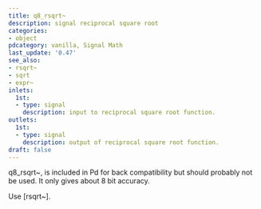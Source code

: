 ```yaml
---
title: q8_rsqrt~
description: signal reciprocal square root
categories:
- object
pdcategory: vanilla, Signal Math
last_update: '0.47'
see_also:
- rsqrt~
- sqrt
- expr~
inlets:
  1st:
  - type: signal
    description: input to reciprocal square root function.
outlets:
  1st:
  - type: signal
    description: output of reciprocal square root function.
draft: false
---
```

q8_rsqrt~, is included in Pd for back compatibility but should probably not be used. It only gives about 8 bit accuracy.

Use [rsqrt~].

